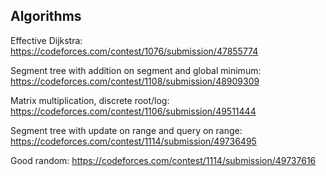 ## Algorithms


Effective Dijkstra: https://codeforces.com/contest/1076/submission/47855774

Segment tree with addition on segment and global minimum: https://codeforces.com/contest/1108/submission/48909309

Matrix multiplication, discrete root/log: https://codeforces.com/contest/1106/submission/49511444

Segment tree with update on range and query on range: https://codeforces.com/contest/1114/submission/49736495

Good random: https://codeforces.com/contest/1114/submission/49737616
